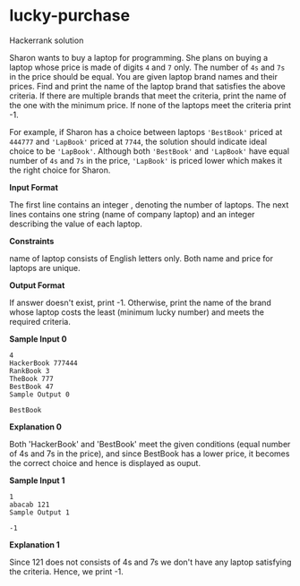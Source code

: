 # lucky-purchase
Hackerrank solution

Sharon wants to buy a laptop for programming. She plans on buying a laptop whose price is made of digits `4` and `7` only. The number of `4s` and `7s` in the price should be equal. You are given laptop brand names and their prices. Find and print the name of the laptop brand that satisfies the above criteria. If there are multiple brands that meet the criteria, print the name of the one with the minimum price. If none of the laptops meet the criteria print -1.

For example, if Sharon has a choice between laptops `'BestBook'` priced at `444777` and `'LapBook'` priced at `7744`, the solution should indicate ideal choice to be `'LapBook'`. Although both `'BestBook'` and `'LapBook'` have equal number of `4s` and `7s` in the price, `'LapBook'` is priced lower which makes it the right choice for Sharon.


**Input Format**

The first line contains an integer , denoting the number of laptops. 
The next  lines contains one string (name of company laptop) and an integer describing the value of each laptop.

**Constraints**

name of laptop consists of English letters only.
Both name and price for laptops are unique.

**Output Format**

If answer doesn't exist, print -1. 
Otherwise, print the name of the brand whose laptop costs the least (minimum lucky number) and meets the required criteria.

**Sample Input 0**

    4
    HackerBook 777444
    RankBook 3
    TheBook 777
    BestBook 47
    Sample Output 0

    BestBook
  

**Explanation 0**

Both 'HackerBook' and 'BestBook' meet the given conditions (equal number of 4s and 7s in the price), and since BestBook has a lower price, it becomes the correct choice and hence is displayed as ouput.

**Sample Input 1**

    1
    abacab 121
    Sample Output 1

    -1

**Explanation 1**

Since 121 does not consists of 4s and 7s we don't have any laptop satisfying the criteria. Hence, we print -1.
